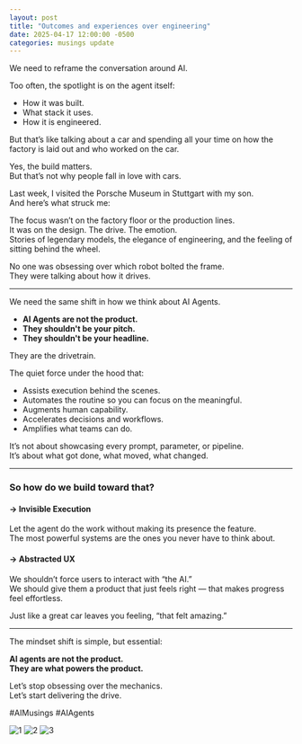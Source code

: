 ```yaml
---
layout: post
title: "Outcomes and experiences over engineering"
date: 2025-04-17 12:00:00 -0500
categories: musings update
---
```


We need to reframe the conversation around AI.

Too often, the spotlight is on the agent itself:

- How it was built.
- What stack it uses.
- How it is engineered.

But that’s like talking about a car and spending all your time on how the factory is laid out and who worked on the car.

Yes, the build matters.  
But that’s not why people fall in love with cars.

Last week, I visited the Porsche Museum in Stuttgart with my son.  
And here’s what struck me:

The focus wasn’t on the factory floor or the production lines.  
It was on the design. The drive. The emotion.  
Stories of legendary models, the elegance of engineering, and the feeling of sitting behind the wheel.

No one was obsessing over which robot bolted the frame.  
They were talking about how it drives.

---

We need the same shift in how we think about AI Agents.

- **AI Agents are not the product.**
- **They shouldn't be your pitch.**
- **They shouldn't be your headline.**

They are the drivetrain.  

The quiet force under the hood that:

- Assists execution behind the scenes.
- Automates the routine so you can focus on the meaningful.
- Augments human capability.
- Accelerates decisions and workflows.
- Amplifies what teams can do.

It’s not about showcasing every prompt, parameter, or pipeline.  
It’s about what got done, what moved, what changed.

---

### So how do we build toward that?

#### → Invisible Execution  
Let the agent do the work without making its presence the feature.  
The most powerful systems are the ones you never have to think about.

#### → Abstracted UX  
We shouldn’t force users to interact with “the AI.”  
We should give them a product that just feels right — that makes progress feel effortless.

Just like a great car leaves you feeling, “that felt amazing.”

---

The mindset shift is simple, but essential:  

**AI agents are not the product.  
They are what powers the product.**

Let’s stop obsessing over the mechanics.  
Let’s start delivering the drive.

#AIMusings #AIAgents

![1](https://media.licdn.com/dms/image/v2/D4E22AQEce2cRGo5HZw/feedshare-shrink_800/B4EZZDXinbHYAk-/0/1744886967629?e=2147483647&v=beta&t=KjUM-wpeBpH7HVp5w6VWIByYDA1OyqKyp6OceZOO35g)
![2](https://media.licdn.com/dms/image/v2/D4E22AQEZmaA6eG_i4w/feedshare-shrink_800/B4EZZDXiofHEAg-/0/1744886967230?e=2147483647&v=beta&t=j3F44PX1qEAT7ddhEf2p5V4_kmPGNpnaM_ppwvqdTQ4)
![3](https://media.licdn.com/dms/image/v2/D4E22AQHO65FFF8OxKw/feedshare-shrink_2048_1536/B4EZZDXiorHMAo-/0/1744886967304?e=2147483647&v=beta&t=hT3Bg8h3ilJC2YLxkHh_wgHF-e5SC5CkpIgRJDWkhjQ)